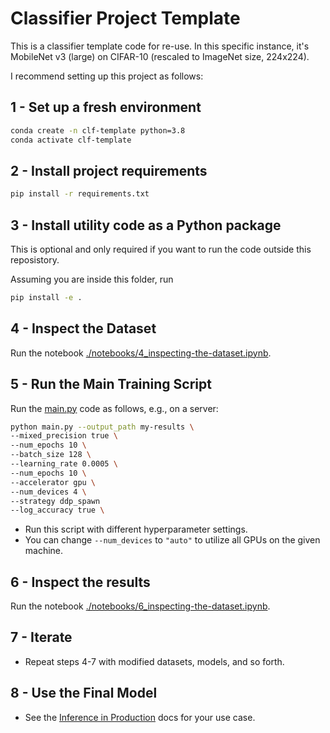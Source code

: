 # Classifier Project Template



This is a classifier template code for re-use. In this specific instance, it's MobileNet v3 (large) on CIFAR-10 (rescaled to ImageNet size, 224x224).



I recommend setting up this project as follows:



## 1 - Set up a fresh environment

```bash
conda create -n clf-template python=3.8     
conda activate clf-template
```



## 2 - Install project requirements


```bash
pip install -r requirements.txt
```



## 3 - Install utility code as a Python package

This is optional and only required if you want to run the code outside this reposistory.

Assuming you are inside this folder, run

```bash
pip install -e .
```



## 4 - Inspect the Dataset



Run the notebook [./notebooks/4_inspecting-the-dataset.ipynb](./notebooks/4_inspecting-the-dataset.ipynb).



## 5 - Run the Main Training Script


Run the [main.py](main.py) code as follows, e.g., on a server:

```bash
python main.py --output_path my-results \
--mixed_precision true \
--num_epochs 10 \
--batch_size 128 \
--learning_rate 0.0005 \
--num_epochs 10 \
--accelerator gpu \
--num_devices 4 \
--strategy ddp_spawn
--log_accuracy true \
```

- Run this script with different hyperparameter settings.
- You can change `--num_devices` to `"auto"` to utilize all GPUs on the given machine. 






## 6 - Inspect the results

Run the notebook [./notebooks/6_inspecting-the-dataset.ipynb](./notebooks/6_inspecting-the-dataset.ipynb).



## 7 - Iterate

- Repeat steps 4-7 with modified datasets, models, and so forth.



## 8 - Use the Final Model

- See the [Inference in Production](https://pytorch-lightning.readthedocs.io/en/stable/common/production_inference.html) docs for your use case.



